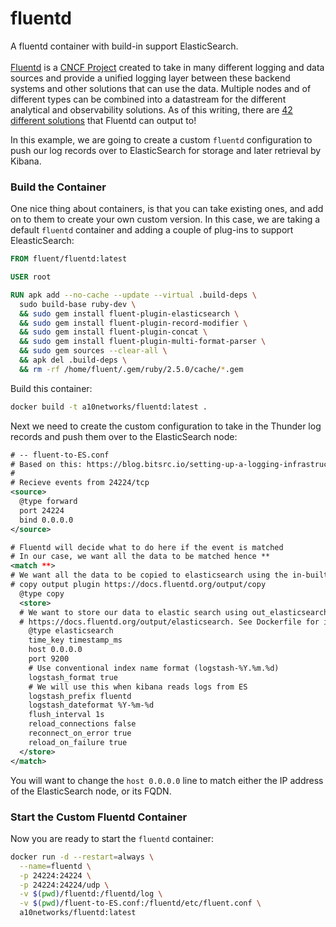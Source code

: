 # fluentd
A fluentd container with build-in support ElasticSearch.<br>
<br>
[Fluentd](<https://www.fluentd.org/>) is a [CNCF Project](<https://landscape.cncf.io/category=observability-and-analysis&format=card-mode&grouping=category&selected=fluentd>) created to take in many different logging and data sources and provide a unified logging layer between these backend systems and other solutions that can use the data. Multiple nodes and of different types can be combined into a datastream for the different analytical and observability solutions. As of this writing, there are [42 different solutions](<https://www.fluentd.org/dataoutputs>) that Fluentd can output to!

In this example, we are going to create a custom ``fluentd`` configuration to push our log records over to ElasticSearch for storage and later retrieval by Kibana.

### Build the Container

One nice thing about containers, is that you can take existing ones, and add on to them to create your own custom version.  In this case, we are taking a default `fluentd` container and adding a couple of plug-ins to support EleasticSearch:

```dockerfile
FROM fluent/fluentd:latest

USER root

RUN apk add --no-cache --update --virtual .build-deps \
  sudo build-base ruby-dev \
  && sudo gem install fluent-plugin-elasticsearch \
  && sudo gem install fluent-plugin-record-modifier \
  && sudo gem install fluent-plugin-concat \
  && sudo gem install fluent-plugin-multi-format-parser \
  && sudo gem sources --clear-all \
  && apk del .build-deps \
  && rm -rf /home/fluent/.gem/ruby/2.5.0/cache/*.gem

```

Build this container:

```bash
docker build -t a10networks/fluentd:latest .
```

Next we need to create the custom configuration to take in the Thunder log records and push them over to the ElasticSearch node:

```xml
# -- fluent-to-ES.conf
# Based on this: https://blog.bitsrc.io/setting-up-a-logging-infrastructure-in-nodejs-ec34898e677e
#
# Recieve events from 24224/tcp
<source>
  @type forward
  port 24224
  bind 0.0.0.0
</source>

# Fluentd will decide what to do here if the event is matched
# In our case, we want all the data to be matched hence **
<match **>
# We want all the data to be copied to elasticsearch using the in-built
# copy output plugin https://docs.fluentd.org/output/copy
  @type copy
  <store>
  # We want to store our data to elastic search using out_elasticsearch plugin
  # https://docs.fluentd.org/output/elasticsearch. See Dockerfile for installation
    @type elasticsearch
    time_key timestamp_ms
    host 0.0.0.0
    port 9200
    # Use conventional index name format (logstash-%Y.%m.%d)
    logstash_format true
    # We will use this when kibana reads logs from ES
    logstash_prefix fluentd
    logstash_dateformat %Y-%m-%d
    flush_interval 1s
    reload_connections false
    reconnect_on_error true
    reload_on_failure true
  </store>
</match>

```
You will want to change the ``host 0.0.0.0`` line to match either the IP address of the ElasticSearch node, or its FQDN.

### Start the Custom Fluentd Container

Now you are ready to start the ``fluentd`` container:

```bash
docker run -d --restart=always \
  --name=fluentd \
  -p 24224:24224 \
  -p 24224:24224/udp \
  -v $(pwd)/fluentd:/fluentd/log \
  -v $(pwd)/fluent-to-ES.conf:/fluentd/etc/fluent.conf \
  a10networks/fluentd:latest
```

